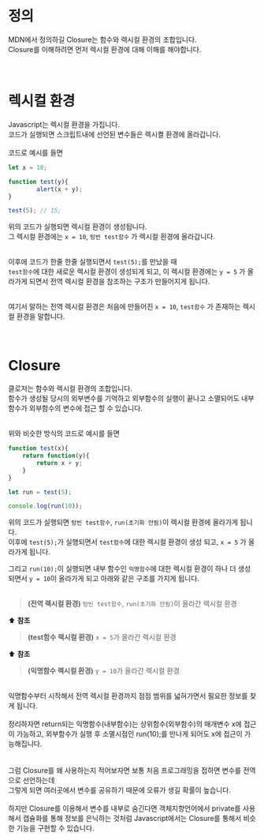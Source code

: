 # 정의
MDN에서 정의하길 Closure는 함수와 렉시컬 환경의 조합입니다.<br>
Closure를 이해하려면 먼저 렉시컬 환경에 대해 이해를 해야합니다.
<br><br><br>
# 렉시컬 환경
Javascript는 렉시컬 환경을 가집니다.<br>
코드가 실행되면 스크립트내에 선언된 변수들은 렉시켤 환경에 올라갑니다.<br><br>
코드로 예시를 들면
```javascript
let x = 10;

function test(y){
		alert(x + y);
}

test(5); // 15;
```
위의 코드가 실행되면 렉시컬 환경이 생성됩니다.<br>
그 렉시컬 환경에는 `x = 10`, `텅빈 test함수` 가 렉시컬 환경에 올라갑니다.<br><br>

이후에 코드가 한줄 한줄 실행되면서 `test(5);`를 만났을 때<br> 
`test함수`에 대한 새로운 렉시컬 환경이 생성되게 되고, 이 렉시컬 환경에는 `y = 5` 가 올라가게 되면서 전역 렉시컬 환경을 참조하는 구조가 만들어지게 됩니다.<br><br>

여기서 말하는 전역 렉시컬 환경은 처음에 만들어진 `x = 10`, `test함수` 가 존재하는 렉시컬 환경을 말합니다.<br><br><br>

# Closure
클로저는 함수와 렉시컬 환경의 조합입니다.<br>
함수가 생성될 당시의 외부변수를 기억하고 외부함수의 실행이 끝나고 소멸되어도
내부함수가 외부함수의 변수에 접근 할 수 있습니다.<br><br>

위와 비슷한 방식의 코드로 예시를 들면
```javascript
function test(x){
	return function(y){
		return x + y;
	}
}

let run = test(5);

console.log(run(10));
```
위의 코드가 실행되면 `텅빈 test함수`, `run(초기화 안됨)`이 렉시컬 환경에 올라가게 됩니다.<br>
이후에 `test(5);`가 실행되면서 `test함수`에 대한 렉시컬 환경이 생성 되고, `x = 5` 가 올라가게 됩니다.<br>

그리고 `run(10);`이 실행되면 내부 함수인 `익명함수`에 대한 렉시컬 환경이 하나 더 생성되면서 `y = 10`이 올라가게 되고 아래와 같은 구조를 가지게 됩니다.<br><br>

> **(전역 렉시컬 환경)**
`텅빈 test함수`, `run(초기화 안됨)`이 올라간 렉시컬 환경
> 

⬆️ **참조**

> **(test함수 렉시컬 환경)**
`x = 5`가 올라간 렉시컬 환경
> 

⬆️ **참조**

> **(익명함수 렉시컬 환경)**
`y = 10`가 올라간 렉시컬 환경
>
<br>
익명함수부터 시작해서 전역 렉시컬 환경까지 점점 범위를 넓혀가면서 필요한 정보를 찾게 됩니다.<br><br>
정리하자면 return되는 익명함수(내부함수)는 상위함수(외부함수)의 매개변수 x에 접근이 가능하고,
외부함수가 실행 후 소멸시점인 run(10);를 만나게 되어도 x에 접근이 가능해집니다.
<br><br><br>
그럼 Closure를 왜 사용하는지 적어보자면 보통 처음 프로그래밍을 접하면 변수를 전역으로 선언하는데<br>그렇게 되면 여러곳에서 변수를 공유하기 때문에 오류가 생길 확률이 높습니다.<br><br>
하지만 Closure를 이용해서 변수를 내부로 숨긴다면 객체지향언어에서 private를 사용해서 캡슐화를 통해 정보를 은닉하는 것처럼 Javascript에서는 Closure를 통해서 비슷한 기능을 구현할 수 있습니다.
